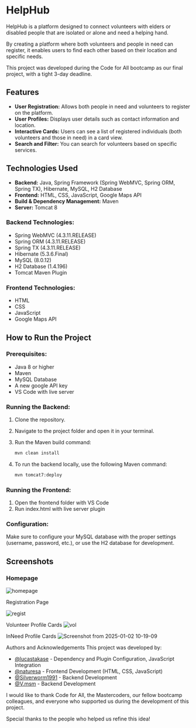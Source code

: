 # HelpHub

HelpHub is a platform designed to connect volunteers with elders or disabled people that are isolated or alone and need a helping hand.

By creating a platform where both volunteers and people in need can register, it enables users to find each other based on their location and specific needs.

This project was developed during the Code for All bootcamp as our final project, with a tight 3-day deadline.

## Features
- **User Registration:** Allows both people in need and volunteers to register on the platform.
- **User Profiles:** Displays user details such as contact information and location.
- **Interactive Cards:** Users can see a list of registered individuals (both volunteers and those in need) in a card view.
- **Search and Filter:** You can search for volunteers based on specific services.

## Technologies Used
- **Backend:** Java, Spring Framework (Spring WebMVC, Spring ORM, Spring TX), Hibernate, MySQL, H2 Database
- **Frontend:** HTML, CSS, JavaScript, Google Maps API
- **Build & Dependency Management:** Maven
- **Server:** Tomcat 8

### Backend Technologies:
- Spring WebMVC (4.3.11.RELEASE)
- Spring ORM (4.3.11.RELEASE)
- Spring TX (4.3.11.RELEASE)
- Hibernate (5.3.6.Final)
- MySQL (8.0.12)
- H2 Database (1.4.196)
- Tomcat Maven Plugin

### Frontend Technologies:
- HTML
- CSS
- JavaScript
- Google Maps API

## How to Run the Project
### Prerequisites:
- Java 8 or higher
- Maven
- MySQL Database
- A new google API key
- VS Code with live server

### Running the Backend:
1. Clone the repository.
2. Navigate to the project folder and open it in your terminal.
3. Run the Maven build command:

   ```bash
   mvn clean install
4. To run the backend locally, use the following Maven command:
   ```bash
   mvn tomcat7:deploy

### Running the Frontend:
1. Open the frontend folder with VS Code
2. Run index.html with live server plugin
   
### Configuration:
Make sure to configure your MySQL database with the proper settings (username, password, etc.), or use the H2 database for development.

## Screenshots
### Homepage

![homepage](https://github.com/user-attachments/assets/34a6fa93-b39f-4e19-8d75-2ef76df78ed2)

Registration Page

![regist](https://github.com/user-attachments/assets/24af52ad-b54e-4974-8ea1-157338cd7acc)

Volunteer Profile Cards
![vol](https://github.com/user-attachments/assets/a2253400-6528-45d6-9ee4-1fbc12137a5e)


InNeed Profile Cards
![Screenshot from 2025-01-02 10-19-09](https://github.com/user-attachments/assets/6fab8c1d-0006-4d13-a14b-9fa5fee6d68a)


Authors and Acknowledgements
This project was developed by:

- [@lucastakase](https://github.com/lucastakase) - Dependency and Plugin Configuration, JavaScript Integration
- [@naturesa](https://github.com/naturesa) - Frontend Development (HTML, CSS, JavaScript)
- [@Silverworm1991](https://github.com/Silverworm1991) - Backend Development
- [@V.msm](https://github.com/V.msm) - Backend Development
  
I would like to thank Code for All, the Mastercoders, our fellow bootcamp colleagues, and everyone who supported us during the development of this project.

Special thanks to the people who helped us refine this idea!
